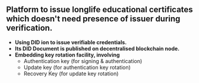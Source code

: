 ## Platform to issue longlife educational certificates which doesn't need presence of issuer during verification.
- **Using DID ion to issue verifiable credentials.**
- **Its DID Document is published on decentralised blockchain node.**
- **Embedding key rotation facility, involving**
  - Authentication key (for signing & authentication)
  - Update key (for authentication key rotation)
  - Recovery Key (for update key rotation)
